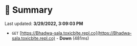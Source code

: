 # 📖 Summary
Last updated: **3/29/2022, 3:09:03 PM**

- `GET` [https://Bhadwa-sala.toxicblte.repl.co](https://Bhadwa-sala.toxicblte.repl.co) - **Down** (481ms)
